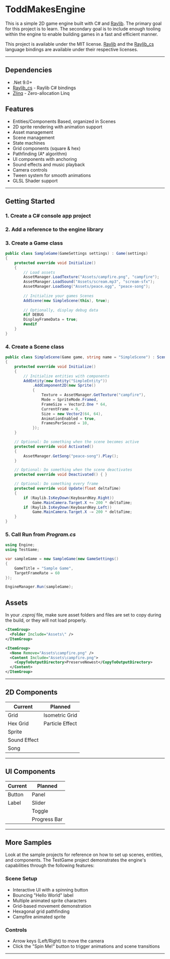 # ToddMakesEngine 

This is a simple 2D game engine built with C# and [Raylib](https://github.com/raysan5/raylib). The primary goal for this project is to learn. The secondary goal is to include enough tooling within the engine to enable building games in a fast and efficient manner.

This project is available under the MIT license. 
[Raylib](https://github.com/raysan5/raylib) and the [Raylib_cs](https://github.com/raylib-cs/raylib-cs) language bindings are available under their respective licenses.

---

## Dependencies

- .Net 9.0+
- [Raylib_cs](https://github.com/raylib-cs/raylib-cs) - Raylib C# bindings
- [Zlinq](https://github.com/Cysharp/ZLinq) - Zero-allocation Linq

## Features

- Entities/Components Based, organized in Scenes
- 2D sprite rendering with animation support
- Asset management
- Scene management
- State machines
- Grid components (square & hex)
- Pathfinding (A* algorithm)
- UI components with anchoring
- Sound effects and music playback
- Camera controls
- Tween system for smooth animations
- GLSL Shader support

---

## Getting Started

### 1. Create a C# console app project 
### 2. Add a reference to the engine library
### 3. Create a Game class
```csharp
public class SampleGame(GameSettings settings) : Game(settings)
{
    protected override void Initialize()
    {
        // Load assets
        AssetManager.LoadTexture("Assets/campfire.png", "campfire");
        AssetManager.LoadSound("Assets/scream.mp3", "scream-sfx");
        AssetManager.LoadSong("Assets/peace.ogg", "peace-song");
        
        // Initialize your games Scenes
        AddScene(new SimpleScene(this), true);
            
        // Optionally, display debug data
        #if DEBUG
        DisplayFrameData = true;
        #endif
    }
}
```
### 4. Create a Scene class
```csharp
public class SimpleScene(Game game, string name = "SimpleScene") : Scene(game, name)
{
    protected override void Initialize()
    {
        // Initialize entities with components
        AddEntity(new Entity("SimpleEntity"))
            .AddComponent2D(new Sprite()
            {
                Texture = AssetManager.GetTexture("campfire"),
                Mode = SpriteMode.Framed,
                FrameSize = Vector2.One * 64,
                CurrentFrame = 0,
                Size = new Vector2(64, 64),
                AnimationEnabled = true,
                FramesPerSecond = 10,
            });
    }

    // Optional: Do something when the scene becomes active
    protected override void Activated() 
    {
        AssetManager.GetSong("peace-song").Play();
    }

    // Optional: Do something when the scene deactivates
    protected override void Deactivated() { }

    // Optional: Do something every frame
    protected override void Update(float deltaTime) 
    {
        if (Raylib.IsKeyDown(KeyboardKey.Right))
            Game.MainCamera.Target.X += 200 * deltaTime;
        if (Raylib.IsKeyDown(KeyboardKey.Left))
            Game.MainCamera.Target.X -= 200 * deltaTime;
    }
}
```
### 5. Call Run from *Program.cs*
```csharp
using Engine; 
using TestGame;

var sampleGame = new SampleGame(new GameSettings()
{
    GameTitle = "Sample Game",
    TargetFrameRate = 60
});

EngineManager.Run(sampleGame);
```

## Assets
In your *.csproj* file, make sure asset folders and files are set to copy during the build, or they will not load properly.
```xml
<ItemGroup>
  <Folder Include="Assets\" />
</ItemGroup>

<ItemGroup>
  <None Remove="Assets\campfire.png" />
  <Content Include="Assets\campfire.png">
    <CopyToOutputDirectory>PreserveNewest</CopyToOutputDirectory>
  </Content>
</ItemGroup>
```

---

## 2D Components

| Current      | Planned         |
|--------------|-----------------|
| Grid         | Isometric Grid  |
| Hex Grid     | Particle Effect |
| Sprite       |                 |
| Sound Effect |                 |
| Song         |                 |

---

## UI Components

| Current      | Planned         |
|--------------|-----------------|
| Button       | Panel           |
| Label        | Slider          |
|              | Toggle          |
|              | Progress Bar    |

---

## More Samples

Look at the sample projects for reference on how to set up scenes, entities, and components.
The TestGame project demonstrates the engine's capabilities through the following features:

### Scene Setup
- Interactive UI with a spinning button
- Bouncing "Hello World" label
- Multiple animated sprite characters
- Grid-based movement demonstration
- Hexagonal grid pathfinding
- Campfire animated sprite

### Controls
- Arrow keys (Left/Right) to move the camera
- Click the "Spin Me!" button to trigger animations and scene transitions

---